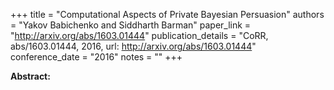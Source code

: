 +++
title = "Computational Aspects of Private Bayesian Persuasion"
authors = "Yakov Babichenko and Siddharth Barman"
paper_link = "http://arxiv.org/abs/1603.01444"
publication_details = "CoRR, abs/1603.01444, 2016, url: http://arxiv.org/abs/1603.01444"
conference_date = "2016"
notes = ""
+++

<b>Abstract:</b>
